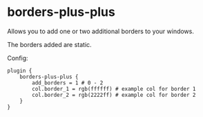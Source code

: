 # borders-plus-plus

Allows you to add one or two additional borders to your windows.

The borders added are static.

Config:
```
plugin {
    borders-plus-plus {
        add_borders = 1 # 0 - 2
        col.border_1 = rgb(ffffff) # example col for border 1
        col.border_2 = rgb(2222ff) # example col for border 2
    }
}
```